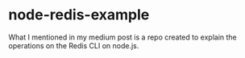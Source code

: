 # node-redis-example
What I mentioned in my medium post is a repo created to explain the operations on the Redis CLI on node.js.

